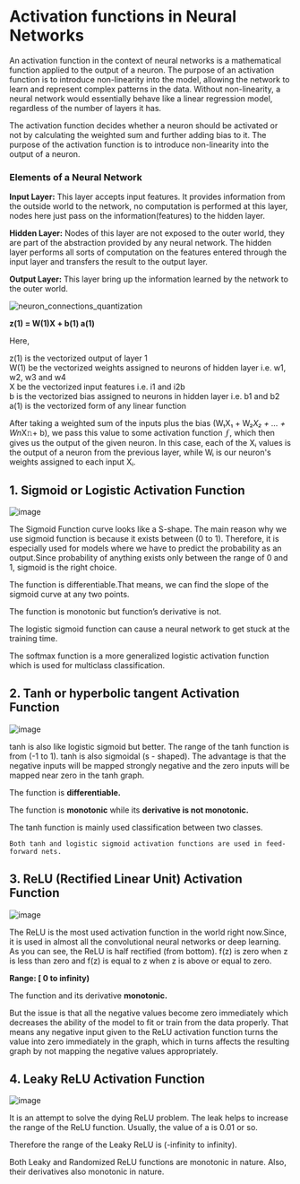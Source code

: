 
# Activation functions in Neural Networks



An activation function in the context of neural networks is a mathematical function applied to the output of a neuron. The purpose of an activation function is to introduce non-linearity into the model, allowing the network to learn and represent complex patterns in the data. Without non-linearity, a neural network would essentially behave like a linear regression model, regardless of the number of layers it has.

The activation function decides whether a neuron should be activated or not by calculating the weighted sum and further adding bias to it. The purpose of the activation function is to introduce non-linearity into the output of a neuron. 

### Elements of a Neural Network 
**Input Layer:** This layer accepts input features. It provides information from the outside world to the network, no computation is performed at this layer, nodes here just pass on the information(features) to the hidden layer. 

**Hidden Layer:** Nodes of this layer are not exposed to the outer world, they are part of the abstraction provided by any neural network. The hidden layer performs all sorts of computation on the features entered through the input layer and transfers the result to the output layer. 

**Output Layer:** This layer bring up the information learned by the network to the outer world. 

![neuron_connections_quantization](https://github.com/user-attachments/assets/67a268ee-c9f2-44cc-a501-30ce1c0c9f0f)

**z(1) = W(1)X + b(1) a(1)**


Here,


z(1) is the vectorized output of layer 1  
W(1) be the vectorized weights assigned to neurons of hidden layer i.e. w1, w2, w3 and w4  
X be the vectorized input features i.e. i1 and i2b  
b is the vectorized bias assigned to neurons in hidden layer i.e. b1 and b2  
a(1) is the vectorized form of any linear function



After taking a weighted sum of the inputs plus the bias (W₁X₁ + W₂*X₂ + … + Wn*X𝚗+ b), we pass this value to some activation function ⨍, which then gives us the output of the given neuron. In this case, each of the Xᵢ values is the output of a neuron from the previous layer, while Wᵢ is our neuron's weights assigned to each input Xᵢ.


## 1. Sigmoid or Logistic Activation Function

![image](https://github.com/user-attachments/assets/d9e00cd4-c3e1-4323-8af8-2228e9e41ea2)

The Sigmoid Function curve looks like a S-shape.
The main reason why we use sigmoid function is because it exists between (0 to 1). Therefore, it is especially used for models where we have to predict the probability as an output.Since probability of anything exists only between the range of 0 and 1, sigmoid is the right choice.

The function is differentiable.That means, we can find the slope of the sigmoid curve at any two points.

The function is monotonic but function’s derivative is not.

The logistic sigmoid function can cause a neural network to get stuck at the training time.

The softmax function is a more generalized logistic activation function which is used for multiclass classification.

## 2. Tanh or hyperbolic tangent Activation Function

![image](https://github.com/user-attachments/assets/b3a703cc-fee3-4368-8975-6a8da153b745)

tanh is also like logistic sigmoid but better. The range of the tanh function is from (-1 to 1). tanh is also sigmoidal (s - shaped).
The advantage is that the negative inputs will be mapped strongly negative and the zero inputs will be mapped near zero in the tanh graph.

The function is **differentiable.**

The function is **monotonic** while its **derivative is not monotonic.**

The tanh function is mainly used classification between two classes.  

    Both tanh and logistic sigmoid activation functions are used in feed-forward nets.

## 3. ReLU (Rectified Linear Unit) Activation Function

![image](https://github.com/user-attachments/assets/bef14f5e-70e8-4abc-baa0-18da3280ecee)

The ReLU is the most used activation function in the world right now.Since, it is used in almost all the convolutional neural networks or deep learning.
As you can see, the ReLU is half rectified (from bottom). f(z) is zero when z is less than zero and f(z) is equal to z when z is above or equal to zero.

**Range: [ 0 to infinity)**

The function and its derivative **monotonic.**

But the issue is that all the negative values become zero immediately which decreases the ability of the model to fit or train from the data properly. That means any negative input given to the ReLU activation function turns the value into zero immediately in the graph, which in turns affects the resulting graph by not mapping the negative values appropriately.

## 4. Leaky ReLU Activation Function

![image](https://github.com/user-attachments/assets/117a59bc-fb61-43ef-bc50-7b3e06bc1b54)

It is an attempt to solve the dying ReLU problem. The leak helps to increase the range of the ReLU function. Usually, the value of a is 0.01 or so.

Therefore the range of the Leaky ReLU is (-infinity to infinity).

Both Leaky and Randomized ReLU functions are monotonic in nature. Also, their derivatives also monotonic in nature.
